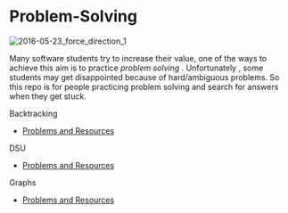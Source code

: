 # Problem-Solving

![2016-05-23_force_direction_1](https://user-images.githubusercontent.com/31357623/65829503-a9a32280-e2a6-11e9-918d-db0c1215f851.png)

Many software students try to increase their value, one of the ways to achieve this aim is to practice _problem solving_ .
Unfortunately , some students may get disappointed because of hard/ambiguous problems. 
So this repo is for people practicing problem solving and search for answers when they get stuck.


Backtracking
- [Problems and Resources](https://github.com/amrfahmyy/Problem-Solving/tree/master/backtracking)

DSU 
- [Problems and Resources](https://github.com/amrfahmyy/Problem-Solving/tree/master/DSU)

Graphs 
- [Problems and Resources](https://github.com/amrfahmyy/Problem-Solving/tree/master/graphs)
